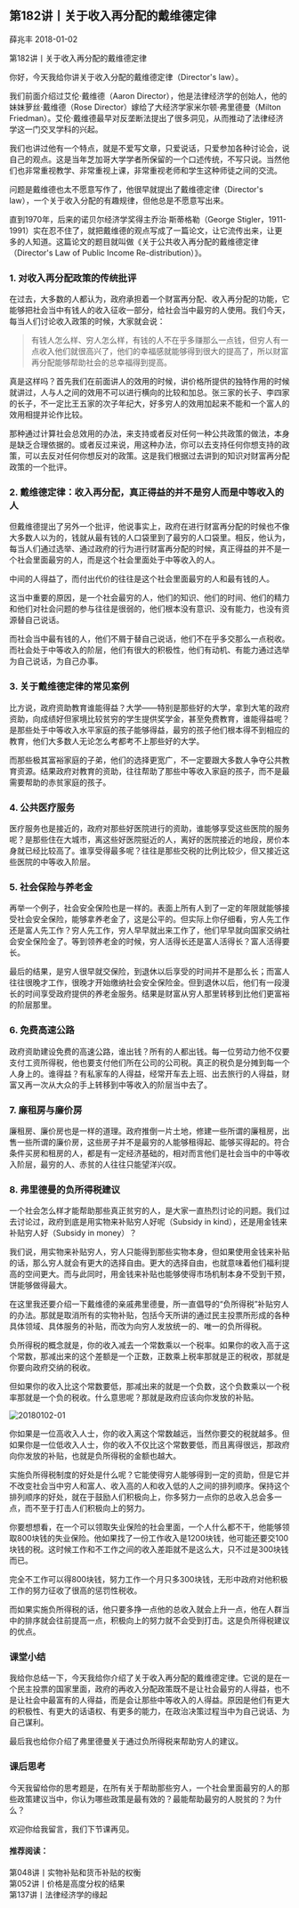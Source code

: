 
## 第182讲丨关于收入再分配的戴维德定律


薛兆丰
2018-01-02

第182讲丨关于收入再分配的戴维德定律


你好，今天我给你讲关于收入分配的戴维德定律（Director's law）。

我们前面介绍过艾伦·戴维德（Aaron Director），他是法律经济学的创始人，他的妹妹萝丝·戴维德（Rose Director）嫁给了大经济学家米尔顿·弗里德曼（Milton Friedman）。艾伦·戴维德最早对反垄断法提出了很多洞见，从而推动了法律经济学这一门交叉学科的兴起。

我们也讲过他有一个特点，就是不爱写文章，只爱说话，只爱参加各种讨论会，说自己的观点。这是当年芝加哥大学学者所保留的一个口述传统，不写只说。当然他们也非常重视教学、非常重视上课，非常重视老师和学生这种师徒之间的交流。

问题是戴维德也太不愿意写作了，他很早就提出了戴维德定律（Director's law），一个关于收入分配的有趣规律，但他总是不愿意写出来。

直到1970年，后来的诺贝尔经济学奖得主乔治·斯蒂格勒（George Stigler，1911-1991）实在忍不住了，就把戴维德的观点写成了一篇论文，让它流传出来，让更多的人知道。这篇论文的题目就叫做《关于公共收入再分配的戴维德定律（Director's Law of Public Income Re-distribution）》。

### 1. 对收入再分配政策的传统批评

在过去，大多数的人都认为，政府承担着一个财富再分配、收入再分配的功能，它能够把社会当中有钱人的收入征收一部分，给社会当中最穷的人使用。我们今天，每当人们讨论收入政策的时候，大家就会说：

> 有钱人怎么样、穷人怎么样，有钱的人不在乎多赚那么一点钱，但穷人有一点收入他们就很高兴了，他们的幸福感就能够得到很大的提高了，所以财富再分配能够帮助社会的总幸福得到提高。

真是这样吗？首先我们在前面讲人的效用的时候，讲价格所提供的独特作用的时候就讲过，人与人之间的效用不可以进行横向的比较和加总。张三家的长子、李四家的长子，不一定比王五家的次子年纪大，好多穷人的效用加起来不能和一个富人的效用相提并论作比较。

那种通过计算社会总效用的办法，来支持或者反对任何一种公共政策的做法，本身是缺乏合理依据的。或者反过来说，用这种办法，你可以去支持任何你想支持的政策，可以去反对任何你想反对的政策。这是我们根据过去讲到的知识对财富再分配政策的一个批评。

### 2. 戴维德定律：收入再分配，真正得益的并不是穷人而是中等收入的人

但戴维德提出了另外一个批评，他说事实上，政府在进行财富再分配的时候也不像大多数人以为的，钱就从最有钱的人口袋里到了最穷的人口袋里。相反，他认为，每当人们通过选举、通过政府的行为进行财富再分配的时候，真正得益的并不是一个社会里面最穷的人，而是这个社会里面处于中等收入的人。

中间的人得益了，而付出代价的往往是这个社会里面最穷的人和最有钱的人。

这当中重要的原因，是一个社会最穷的人，他们的知识、他们的时间、他们的精力和他们对社会问题的参与往往是很弱的，他们根本没有意识、没有能力，也没有资源替自己说话。

而社会当中最有钱的人，他们不屑于替自己说话，他们不在乎多交那么一点税收。而社会处于中等收入的阶层，他们有很大的积极性，他们有动机、有能力通过选举为自己说话，为自己办事。

### 3. 关于戴维德定律的常见案例

比方说，政府资助教育谁能得益？大学——特别是那些好的大学，拿到大笔的政府资助，向成绩好但家境比较贫穷的学生提供奖学金，甚至免费教育，谁能得益呢？是那些处于中等收入水平家庭的孩子能够得益，最穷的孩子他们根本得不到相应的教育，他们大多数人无论怎么考都考不上那些好的大学。

而那些极其富裕家庭的子弟，他们的选择更宽广，不一定要跟大多数人争夺公共教育资源。结果政府对教育的资助，往往帮助了那些中等收入家庭的孩子，而不是最需要帮助的赤贫家庭的孩子。

### 4. 公共医疗服务

医疗服务也是接近的，政府对那些好医院进行的资助，谁能够享受这些医院的服务呢？是那些住在大城市，离这些好医院挺近的人，离好的医院接近的地段，房价本身就已经比较高了。谁享受得最多呢？往往是那些交税的比例比较少，但又接近这些医院的中等收入阶层。

### 5. 社会保险与养老金

再举一个例子，社会安全保险也是一样的。表面上所有人到了一定的年限就能够接受社会安全保险，能够拿养老金了，这是公平的。但实际上你仔细看，穷人先工作还是富人先工作？穷人先工作，穷人早早就出来工作了，他们早早就向国家交纳社会安全保险金了。等到领养老金的时候，穷人活得长还是富人活得长？富人活得要长。

最后的结果，是穷人很早就交保险，到退休以后享受的时间并不是那么长；而富人往往很晚才工作，很晚才开始缴纳社会安全保险金。但到退休以后，他们有一段漫长的时间享受政府提供的养老金服务。结果是财富从穷人那里转移到比他们更富裕的阶层那里。

### 6. 免费高速公路

政府资助建设免费的高速公路，谁出钱？所有的人都出钱。每一位劳动力他不仅要支付工资所得税，他也要支付他们所在公司的公司税。真正的税负是分摊到每一个人身上的。谁得益？有私家车的人得益，经常开车去上班、出去旅行的人得益，财富又再一次从大众的手上转移到中等收入的阶层当中去了。

### 7. 廉租房与廉价房

廉租房、廉价房也是一样的道理。政府推倒一片土地，修建一些所谓的廉租房，出售一些所谓的廉价房，这些房子并不是最穷的人能够租得起、能够买得起的。符合条件买房和租房的人，都是有一定经济基础的，相对而言他们是社会当中的中等收入阶层，最穷的人、赤贫的人往往只能望洋兴叹。

### 8. 弗里德曼的负所得税建议

一个社会怎么样才能帮助那些真正贫穷的人，是大家一直热烈讨论的问题。我们过去讨论过，政府到底是用实物来补贴穷人好呢（Subsidy in kind），还是用金钱来补贴穷人好（Subsidy in money）？

我们说，用实物来补贴穷人，穷人只能得到那些实物本身，但如果使用金钱来补贴的话，那么穷人就会有更大的选择自由。更大的选择自由，也就意味着他们福利提高的空间更大。而与此同时，用金钱来补贴也能够使得市场机制本身不受到干预，饼能够做得最大。

在这里我还要介绍一下戴维德的亲戚弗里德曼，所一直倡导的“负所得税”补贴穷人的办法。那就是取消所有的实物补贴，包括今天所讲的通过民主投票所形成的各种具体领域、具体服务的补贴，而改为向穷人发放统一的、唯一的负所得税。

负所得税的概念就是，你的收入减去一个常数乘以一个税率。如果你的收入高于这个常数，那减出来的这个差额是一个正数，正数乘上税率那就是正的税收，那就是你要向政府交纳的税收。

但如果你的收入比这个常数要低，那减出来的就是一个负数，这个负数乘以一个税率那就是一个负的税收。什么意思呢？那就是政府应该向你发放的补贴。

![20180102-01](https://note.youdao.com/yws/api/personal/file/A35F10788F094AB4B4D441305DE9B740?method=download&shareKey=71a2b675da2b16438648e2054ba0a199)


你如果是一位高收入人士，你的收入离这个常数越远，当然你要交的税就越多。但如果你是一位低收入人士，你的收入不仅比这个常数要低，而且离得很远，那政府向你发放的补贴，也就是负所得税的金额也越大。

实施负所得税制度的好处是什么呢？它能使得穷人能够得到一定的资助，但是它并不改变社会当中穷人和富人、收入高的人和收入低的人之间的排列顺序。保持这个排列顺序的好处，就在于鼓励人们积极向上，你多努力一点你的总收入总会多一点，而不至于打击人们积极向上的努力。

你要想想看，在一个可以领取失业保险的社会里面，一个人什么都不干，他能够领取800块钱的失业保险。他如果找了一份工作收入是1200块钱，他可能还要交100块钱的税。这时候工作和不工作之间的收入差距就不是这么大，只不过是300块钱而已。

完全不工作可以得800块钱，努力工作一个月只多300块钱，无形中政府对他积极工作的努力征收了很高的惩罚性税收。

而如果实施负所得税的话，他只要多挣一点他的总收入就会上升一点，他在人群当中的排序就会往前提高一点，积极向上的努力就不会受到打击。这是负所得税建议的优点。

### 课堂小结


我给你总结一下，今天我给你介绍了关于收入再分配的戴维德定律。它说的是在一个民主投票的国家里面，政府的再收入分配政策既不是让社会最穷的人得益，也不是让社会中最富有的人得益，而是会让那些中等收入的人得益。原因是他们有更大的积极性、有更大的话语权、有更多的能力，在政治决策过程当中为自己说话、为自己谋利。

最后我也给你介绍了弗里德曼关于通过负所得税来帮助穷人的建议。

### 课后思考

今天我留给你的思考题是，在所有关于帮助那些穷人，一个社会里面最穷的人的那些政策建议当中，你认为哪些政策是最有效的？最能帮助最穷的人脱贫的？为什么？

欢迎你给我留言，我们下节课再见。


#### 推荐阅读：

第048讲丨实物补贴和货币补贴的权衡  
第052讲丨价格是高度分权的结果  
第137讲丨法律经济学的缘起  

